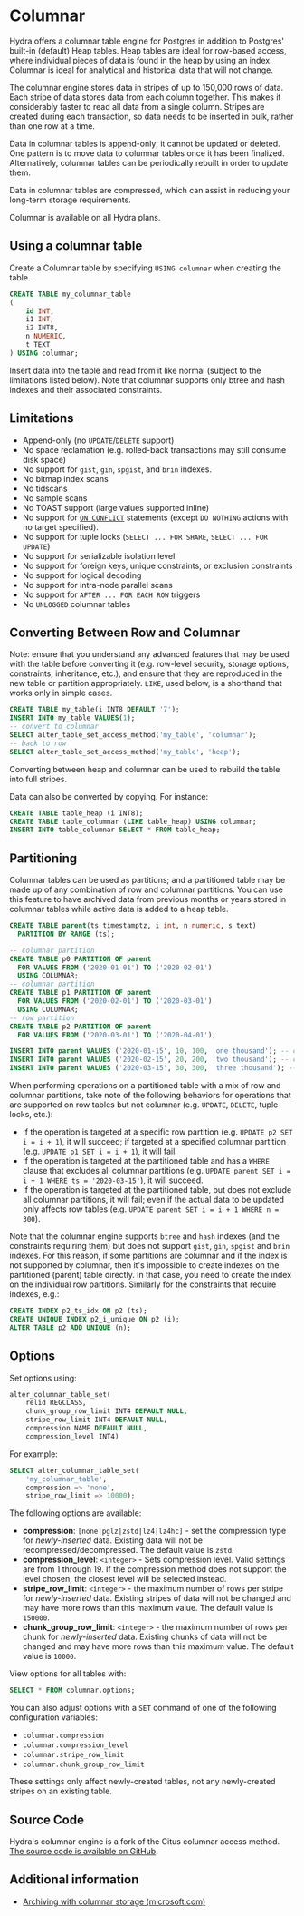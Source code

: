 # Columnar

Hydra offers a columnar table engine for Postgres in addition to Postgres' built-in (default) Heap tables. Heap tables are ideal for row-based access, where individual pieces of data is found in the heap by using an index. Columnar is ideal for analytical and historical data that will not change.

The columnar engine stores data in stripes of up to 150,000 rows of data. Each stripe of data stores data from each column together. This makes it considerably faster to read all data from a single column. Stripes are created during each transaction, so data needs to be inserted in bulk, rather than one row at a time.

Data in columnar tables is append-only; it cannot be updated or deleted. One pattern is to move data to columnar tables once it has been finalized. Alternatively, columnar tables can be periodically rebuilt in order to update them.

Data in columnar tables are compressed, which can assist in reducing your long-term storage requirements.

Columnar is available on all Hydra plans.

## Using a columnar table

Create a Columnar table by specifying `USING columnar` when creating the table.

```sql
CREATE TABLE my_columnar_table
(
    id INT,
    i1 INT,
    i2 INT8,
    n NUMERIC,
    t TEXT
) USING columnar;
```

Insert data into the table and read from it like normal (subject to the limitations listed below). Note that columnar supports only btree and hash indexes and their associated constraints.

## Limitations

* Append-only (no `UPDATE`/`DELETE` support)
* No space reclamation (e.g. rolled-back transactions may still consume disk space)
* No support for `gist`, `gin`, `spgist`, and `brin` indexes.
* No bitmap index scans
* No tidscans
* No sample scans
* No TOAST support (large values supported inline)
* No support for [`ON CONFLICT`](https://www.postgresql.org/docs/12/sql-insert.html#SQL-ON-CONFLICT) statements (except `DO NOTHING` actions with no target specified).
* No support for tuple locks (`SELECT ... FOR SHARE`, `SELECT ... FOR UPDATE`)
* No support for serializable isolation level
* No support for foreign keys, unique constraints, or exclusion constraints
* No support for logical decoding
* No support for intra-node parallel scans
* No support for `AFTER ... FOR EACH ROW` triggers
* No `UNLOGGED` columnar tables

## Converting Between Row and Columnar

Note: ensure that you understand any advanced features that may be used with the table before converting it (e.g. row-level security, storage options, constraints, inheritance, etc.), and ensure that they are reproduced in the new table or partition appropriately. `LIKE`, used below, is a shorthand that works only in simple cases.

```sql
CREATE TABLE my_table(i INT8 DEFAULT '7');
INSERT INTO my_table VALUES(1);
-- convert to columnar
SELECT alter_table_set_access_method('my_table', 'columnar');
-- back to row
SELECT alter_table_set_access_method('my_table', 'heap');
```

Converting between heap and columnar can be used to rebuild the table into full stripes.

Data can also be converted by copying. For instance:

```sql
CREATE TABLE table_heap (i INT8);
CREATE TABLE table_columnar (LIKE table_heap) USING columnar;
INSERT INTO table_columnar SELECT * FROM table_heap;
```

## Partitioning

Columnar tables can be used as partitions; and a partitioned table may be made up of any combination of row and columnar partitions. You can use this feature to have archived data from previous months or years stored in columnar tables while active data is added to a heap table.

```sql
CREATE TABLE parent(ts timestamptz, i int, n numeric, s text)
  PARTITION BY RANGE (ts);

-- columnar partition
CREATE TABLE p0 PARTITION OF parent
  FOR VALUES FROM ('2020-01-01') TO ('2020-02-01')
  USING COLUMNAR;
-- columnar partition
CREATE TABLE p1 PARTITION OF parent
  FOR VALUES FROM ('2020-02-01') TO ('2020-03-01')
  USING COLUMNAR;
-- row partition
CREATE TABLE p2 PARTITION OF parent
  FOR VALUES FROM ('2020-03-01') TO ('2020-04-01');

INSERT INTO parent VALUES ('2020-01-15', 10, 100, 'one thousand'); -- columnar
INSERT INTO parent VALUES ('2020-02-15', 20, 200, 'two thousand'); -- columnar
INSERT INTO parent VALUES ('2020-03-15', 30, 300, 'three thousand'); -- row
```

When performing operations on a partitioned table with a mix of row and columnar partitions, take note of the following behaviors for operations that are supported on row tables but not columnar (e.g. `UPDATE`, `DELETE`, tuple locks, etc.):

* If the operation is targeted at a specific row partition (e.g. `UPDATE p2 SET i = i + 1`), it will succeed; if targeted at a specified columnar partition (e.g. `UPDATE p1 SET i = i + 1`), it will fail.
* If the operation is targeted at the partitioned table and has a `WHERE` clause that excludes all columnar partitions (e.g. `UPDATE parent SET i = i + 1 WHERE ts = '2020-03-15'`), it will succeed.
* If the operation is targeted at the partitioned table, but does not exclude all columnar partitions, it will fail; even if the actual data to be updated only affects row tables (e.g. `UPDATE parent SET i = i + 1 WHERE n = 300`).

Note that the columnar engine supports `btree` and `hash` indexes (and the constraints requiring them) but does not support `gist`, `gin`, `spgist` and `brin` indexes. For this reason, if some partitions are columnar and if the index is not supported by columnar, then it's impossible to create indexes on the partitioned (parent) table directly. In that case, you need to create the index on the individual row partitions. Similarly for the constraints that require indexes, e.g.:

```sql
CREATE INDEX p2_ts_idx ON p2 (ts);
CREATE UNIQUE INDEX p2_i_unique ON p2 (i);
ALTER TABLE p2 ADD UNIQUE (n);
```

## Options

Set options using:

```sql
alter_columnar_table_set(
    relid REGCLASS,
    chunk_group_row_limit INT4 DEFAULT NULL,
    stripe_row_limit INT4 DEFAULT NULL,
    compression NAME DEFAULT NULL,
    compression_level INT4)
```

For example:

```sql
SELECT alter_columnar_table_set(
    'my_columnar_table',
    compression => 'none',
    stripe_row_limit => 10000);
```

The following options are available:

* **compression**: `[none|pglz|zstd|lz4|lz4hc]` - set the compression type for _newly-inserted_ data. Existing data will not be recompressed/decompressed. The default value is `zstd`.
* **compression\_level**: `<integer>` - Sets compression level. Valid settings are from 1 through 19. If the compression method does not support the level chosen, the closest level will be selected instead.
* **stripe\_row\_limit**: `<integer>` - the maximum number of rows per stripe for _newly-inserted_ data. Existing stripes of data will not be changed and may have more rows than this maximum value. The default value is `150000`.
* **chunk\_group\_row\_limit**: `<integer>` - the maximum number of rows per chunk for _newly-inserted_ data. Existing chunks of data will not be changed and may have more rows than this maximum value. The default value is `10000`.

View options for all tables with:

```sql
SELECT * FROM columnar.options;
```

You can also adjust options with a `SET` command of one of the following configuration variables:

* `columnar.compression`
* `columnar.compression_level`
* `columnar.stripe_row_limit`
* `columnar.chunk_group_row_limit`

These settings only affect newly-created tables, not any newly-created stripes on an existing table.

## Source Code

Hydra's columnar engine is a fork of the Citus columnar access method. [The source code is available on GitHub](https://github.com/HydrasCo/citus).

## Additional information

* [Archiving with columnar storage (microsoft.com)](https://docs.citusdata.com/en/stable/use\_cases/timeseries.html#archiving-with-columnar-storage)

